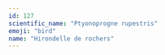 ```yaml
---
id: 127
scientific_name: "Ptyonoprogne rupestris"
emoji: "bird"
name: "Hirondelle de rochers"
---
```

